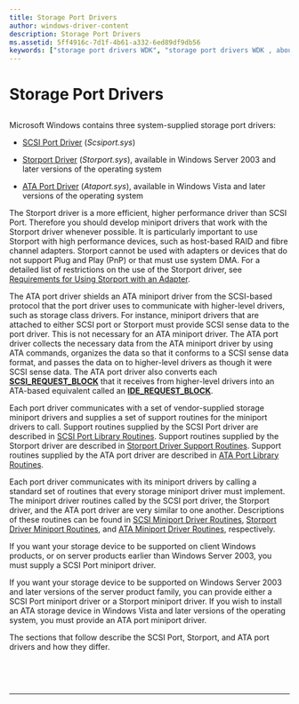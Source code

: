 ```yaml
---
title: Storage Port Drivers
author: windows-driver-content
description: Storage Port Drivers
ms.assetid: 5ff4916c-7d1f-4b61-a332-6ed89df9db56
keywords: ["storage port drivers WDK", "storage port drivers WDK , about storage port drivers", "port drivers WDK storage"]
---
```


# Storage Port Drivers


## <span id="ddk_storage_port_drivers_kg"></span><span id="DDK_STORAGE_PORT_DRIVERS_KG"></span>


Microsoft Windows contains three system-supplied storage port drivers:

-   [SCSI Port Driver](scsi-port-driver.md) (*Scsiport.sys*)

-   [Storport Driver](storport-driver.md) (*Storport.sys*), available in Windows Server 2003 and later versions of the operating system

-   [ATA Port Driver](ata-port-driver.md) (*Ataport.sys*), available in Windows Vista and later versions of the operating system

The Storport driver is a more efficient, higher performance driver than SCSI Port. Therefore you should develop miniport drivers that work with the Storport driver whenever possible. It is particularly important to use Storport with high performance devices, such as host-based RAID and fibre channel adapters. Storport cannot be used with adapters or devices that do not support Plug and Play (PnP) or that must use system DMA. For a detailed list of restrictions on the use of the Storport driver, see [Requirements for Using Storport with an Adapter](requirements-for-using-storport-with-an-adapter.md).

The ATA port driver shields an ATA miniport driver from the SCSI-based protocol that the port driver uses to communicate with higher-level drivers, such as storage class drivers. For instance, miniport drivers that are attached to either SCSI port or Storport must provide SCSI sense data to the port driver. This is not necessary for an ATA miniport driver. The ATA port driver collects the necessary data from the ATA miniport driver by using ATA commands, organizes the data so that it conforms to a SCSI sense data format, and passes the data on to higher-level drivers as though it were SCSI sense data. The ATA port driver also converts each [**SCSI\_REQUEST\_BLOCK**](https://msdn.microsoft.com/library/windows/hardware/ff565393) that it receives from higher-level drivers into an ATA-based equivalent called an [**IDE\_REQUEST\_BLOCK**](https://msdn.microsoft.com/library/windows/hardware/ff559140).

Each port driver communicates with a set of vendor-supplied storage miniport drivers and supplies a set of support routines for the miniport drivers to call. Support routines supplied by the SCSI Port driver are described in [SCSI Port Library Routines](https://msdn.microsoft.com/library/windows/hardware/ff565375). Support routines supplied by the Storport driver are described in [Storport Driver Support Routines](https://msdn.microsoft.com/library/windows/hardware/ff567548). Support routines supplied by the ATA port driver are described in [ATA Port Library Routines](https://msdn.microsoft.com/library/windows/hardware/ff551343).

Each port driver communicates with its miniport drivers by calling a standard set of routines that every storage miniport driver must implement. The miniport driver routines called by the SCSI port driver, the Storport driver, and the ATA port driver are very similar to one another. Descriptions of these routines can be found in [SCSI Miniport Driver Routines](https://msdn.microsoft.com/library/windows/hardware/ff565312), [Storport Driver Miniport Routines](https://msdn.microsoft.com/library/windows/hardware/ff567543), and [ATA Miniport Driver Routines](https://msdn.microsoft.com/library/windows/hardware/ff551318), respectively.

If you want your storage device to be supported on client Windows products, or on server products earlier than Windows Server 2003, you must supply a SCSI Port miniport driver.

If you want your storage device to be supported on Windows Server 2003 and later versions of the server product family, you can provide either a SCSI Port miniport driver or a Storport miniport driver. If you wish to install an ATA storage device in Windows Vista and later versions of the operating system, you must provide an ATA port miniport driver.

The sections that follow describe the SCSI Port, Storport, and ATA port drivers and how they differ.

 

 


--------------------


